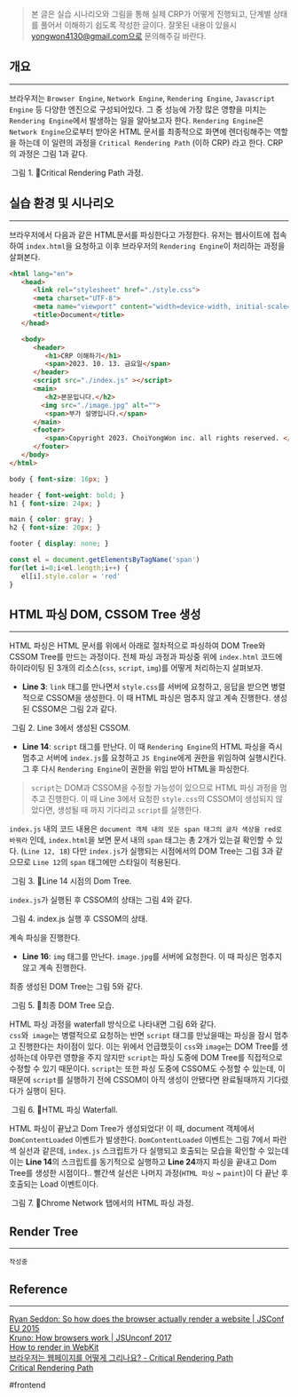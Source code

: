 

> 본 글은 실습 시나리오와 그림을 통해 실제 CRP가 어떻게 진행되고, 단계별 상태를 풀어서 이해하기 쉽도록 작성한 글이다. 잘못된 내용이 있을시 yongwon4130@gmail.com으로 문의해주길 바란다.


## 개요
---
브라우저는 `Browser Engine`, `Network Engine`, `Rendering Engine`, `Javascript Engine` 등 다양한 엔진으로 구성되어있다.  그 중 성능에 가장 많은 영향을 미치는 `Rendering Engine`에서 발생하는 일을 알아보고자 한다. `Rendering Engine`은 `Network Engine`으로부터 받아온 HTML 문서를 최종적으로 화면에 렌더링해주는 역할을 하는데 이 일련의 과정을 `Critical Rendering Path` (이하 CRP) 라고 한다. CRP의 과정은 그림 1과 같다.  


<div class="img-container">
    <img class="img" src="https://i.imgur.com/a6uMzc4.png" alt=""/>
    <span class="caption">그림 1. Critical Rendering Path 과정.</span>
</div>



## 실습 환경 및 시나리오
---

브라우저에서 다음과 같은 HTML문서를 파싱한다고 가정한다.
유저는 웹사이트에 접속하여 `index.html`을 요청하고 이후 브라우저의 `Rendering Engine`이 처리하는 과정을 살펴본다.


```html {3,14,16} title="index.html"
<html lang="en">
   <head>
      <link rel="stylesheet" href="./style.css">
	  <meta charset="UTF-8">
	  <meta name="viewport" content="width=device-width, initial-scale=1.0">
	  <title>Document</title>
   </head>

   <body>
	  <header>
	     <h1>CRP 이해하기</h1>
	     <span>2023. 10. 13. 금요일</span>
	  </header>
	  <script src="./index.js" ></script>
	  <main>
	     <h2>본문입니다.</h2>
	    <img src="./image.jpg" alt="">
	     <span>부가 설명입니다.</span>
	  </main>
	  <footer>
	     <span>Copyright 2023. ChoiYongWon inc. all rights reserved. </span>
	  </footer>
   </body>
</html>
```



```css title="style.css"
body { font-size: 16px; }

header { font-weight: bold; }
h1 { font-size: 24px; }

main { color: gray; }
h2 { font-size: 20px; }

footer { display: none; }
```



```js title="index.js"
const el = document.getElementsByTagName('span')
for(let i=0;i<el.length;i++) {
   el[i].style.color = 'red'
}
```



## HTML 파싱 DOM, CSSOM Tree 생성
---

HTML 파싱은 HTML 문서를 위에서 아래로 절차적으로 파싱하여 DOM Tree와 CSSOM Tree를 만드는 과정이다. 전체 파싱 과정과 파싱중 위에 `index.html` 코드에 하이라이팅 된 3개의 리소스(`css`, `script`, `img`)를 어떻게 처리하는지 살펴보자.

- **Line 3**: `link` 태그를 만나면서 `style.css`를 서버에 요청하고, 응답을 받으면 병렬적으로 CSSOM을 생성한다. 이 때 HTML 파싱은 멈추지 않고 계속 진행한다. 생성된 CSSOM은 그림 2과 같다.


<div class="img-container">
    <img class="img" src="https://i.imgur.com/Bp4w6Zi.png" alt=""/>
    <span class="caption">그림 2. Line 3에서 생성된 CSSOM.</span>
</div>


- **Line 14**: `script` 태그를 만난다. 이 때 `Rendering Engine`의 HTML 파싱을 즉시 멈추고 서버에 `index.js`를 요청하고 `JS Engine`에게 권한을 위임하여 실행시킨다. 그 후 다시 `Rendering Engine`이 권한을 위임 받아 HTML을 파싱한다.  


 > `script`는 DOM과 CSSOM을 수정할 가능성이 있으므로 HTML 파싱 과정을 멈추고 진행한다. 이 때 Line 3에서 요청한 `style.css`의 CSSOM이 생성되지 않았다면, 생성될 때 까지 기다리고 `script`를 실행한다.

`index.js` 내의 코드 내용은  `document 객체 내의 모든 span 태그의 글자 색상을 red로 바꿔라` 인데,
`index.html`을 보면 문서 내의 `span` 태그는 총 2개가 있는걸 확인할 수 있다. (`Line 12, 18`) 다만 `index.js`가 실행되는 시점에서의 DOM Tree는 그림 3과 같으므로 `Line 12`의 `span` 태그에만 스타일이 적용된다.


<div class="img-container">
    <img class="img" src="https://i.imgur.com/OROqubt.png" alt=""/>
    <span class="caption">그림 3. Line 14 시점의 Dom Tree.</span>
</div>

`index.js`가 실행된 후 CSSOM의 상태는 그림 4와 같다.  

<div class="img-container">
    <img class="img" src="https://i.imgur.com/TSOgXPx.png" alt=""/>
    <span class="caption">그림 4. index.js 실행 후 CSSOM의 상태.</span>
</div>

계속 파싱을 진행한다.  

- **Line 16**: `img` 태그를 만난다. `image.jpg`를 서버에 요청한다. 이 때 파싱은 멈추지 않고 계속 진행한다.  

최종 생성된 DOM Tree는 그림 5와 같다.  


<div class="img-container">
    <img class="img" src="https://i.imgur.com/buvoo82.png" alt=""/>
    <span class="caption">그림 5. 최종 DOM Tree 모습.</span>
</div>

HTML 파싱 과정을 waterfall 방식으로 나타내면 그림 6와 같다.  
`css`와` image`는 병렬적으로 요청하는 반면 `script` 태그를 만났을때는 파싱을 잠시 멈추고 진행한다는 차이점이 있다. 이는 위에서 언급했듯이 `css`와 `image`는 DOM Tree를 생성하는데 아무런 영향을 주지 않지만 `script`는 파싱 도중에 DOM Tree를 직접적으로 수정할 수 있기 때문이다. `script`는 또한 파싱 도중에 CSSOM도 수정할 수 있는데, 이 때문에 `script`를 실행하기 전에 CSSOM이 아직 생성이 안됐다면 완료될때까지 기다렸다가 실행이 된다. 


<div class="img-container">
    <img class="img" src="https://i.imgur.com/WnfFySr.png" alt=""/>
    <span class="caption">그림 6. HTML 파싱 Waterfall.</span>
</div>


HTML 파싱이 끝났고 Dom Tree가 생성되었다! 이 때, document 객체에서 `DomContentLoaded` 이벤트가 발생한다. `DomContentLoaded` 이벤트는 그림 7에서 파란색 실선과 같은데, `index.js` 스크립트가 다 실행되고 호출되는 모습을 확인할 수 있는데 이는 **Line 14**의 스크립트를 동기적으로 실행하고 **Line 24**까지 파싱을 끝내고 Dom Tree를 생성한 시점이다.. 빨간색 실선은 나머지 과정(`HTML 파싱` ~ `paint`)이 다 끝난 후 호출되는 Load 이벤트이다.

<div class="img-container">
    <img class="img" src="https://i.imgur.com/tlqPuvn.png" alt=""/>
    <span class="caption">그림 7. Chrome Network 탭에서의 HTML 파싱 과정.</span>
</div>


## Render Tree
---
`작성중`

## Reference

---

[Ryan Seddon: So how does the browser actually render a website | JSConf EU 2015](https://www.youtube.com/watch?v=SmE4OwHztCc)  
[Kruno: How browsers work | JSUnconf 2017](https://www.youtube.com/watch?v=0IsQqJ7pwhw)  
[How to render in WebKit](https://www.youtube.com/watch?v=RVnARGhhs9w)  
[브라우저는 웹페이지를 어떻게 그리나요? - Critical Rendering Path](https://m.post.naver.com/viewer/postView.nhn?volumeNo=8431285&memberNo=34176766)  
[Critical Rendering Path](https://web.dev/articles/critical-rendering-path?hl=ko)

#frontend
